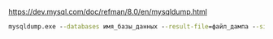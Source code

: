https://dev.mysql.com/doc/refman/8.0/en/mysqldump.html

```cmd
mysqldump.exe --databases имя_базы_данных --result-file=файл_дампа --single-transaction --user=пользователь --password=пароль --host=хост --port=порт
```

